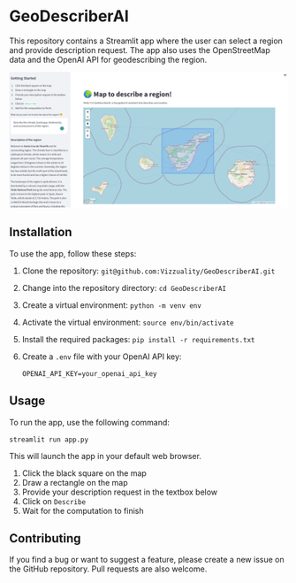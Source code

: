 # GeoDescriberAI

This repository contains a Streamlit app where the user can select a region and provide description request. The app also uses the OpenStreetMap data and the OpenAI API for geodescribing the region.

![](images/demo.png)

## Installation

To use the app, follow these steps:

1. Clone the repository: `git@github.com:Vizzuality/GeoDescriberAI.git`
2. Change into the repository directory: `cd GeoDescriberAI`
3. Create a virtual environment: `python -m venv env`
4. Activate the virtual environment: `source env/bin/activate`
5. Install the required packages: `pip install -r requirements.txt`
6. Create a `.env` file with your OpenAI API key:

    ```
    OPENAI_API_KEY=your_openai_api_key
    ```

## Usage

To run the app, use the following command:

```
streamlit run app.py
```

This will launch the app in your default web browser.

1. Click the black square on the map
2. Draw a rectangle on the map
3. Provide your description request in the textbox below
4. Click on `Describe`
5. Wait for the computation to finish

## Contributing

If you find a bug or want to suggest a feature, please create a new issue on the GitHub repository. Pull requests are also welcome.


